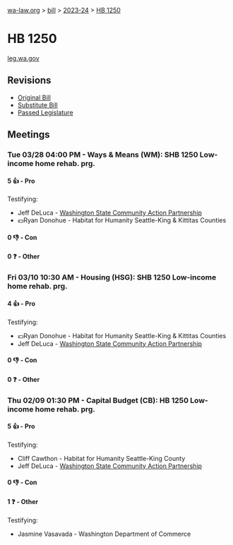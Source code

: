 [wa-law.org](/) > [bill](/bill/) > [2023-24](/bill/2023-24/) > [HB 1250](/bill/2023-24/hb/1250/)

# HB 1250
[leg.wa.gov](https://app.leg.wa.gov/billsummary?BillNumber=1250&Year=2023&Initiative=false)

## Revisions
* [Original Bill](1/)
* [Substitute Bill](S/)
* [Passed Legislature](S.PL/)

## Meetings
### Tue 03/28 04:00 PM - Ways & Means (WM): SHB 1250 Low-income home rehab. prg.
#### 5 👍 - Pro
Testifying:
* Jeff DeLuca - [Washington State Community Action Partnership](/org/washington_state_community_action_partnership/)
* 💵Ryan Donohue - Habitat for Humanity Seattle-King & Kittitas Counties

#### 0 👎 - Con

#### 0 ❓ - Other

### Fri 03/10 10:30 AM - Housing (HSG): SHB 1250 Low-income home rehab. prg.
#### 4 👍 - Pro
Testifying:
* 💵Ryan Donohue - Habitat for Humanity Seattle-King & Kittitas Counties
* Jeff DeLuca - [Washington State Community Action Partnership](/org/washington_state_community_action_partnership/)

#### 0 👎 - Con

#### 0 ❓ - Other

### Thu 02/09 01:30 PM - Capital Budget (CB): HB 1250 Low-income home rehab. prg.
#### 5 👍 - Pro
Testifying:
* Cliff Cawthon - Habitat for Humanity Seattle-King County
* Jeff DeLuca - [Washington State Community Action Partnership](/org/washington_state_community_action_partnership/)

#### 0 👎 - Con

#### 1 ❓ - Other
Testifying:
* Jasmine Vasavada - Washington Department of Commerce
